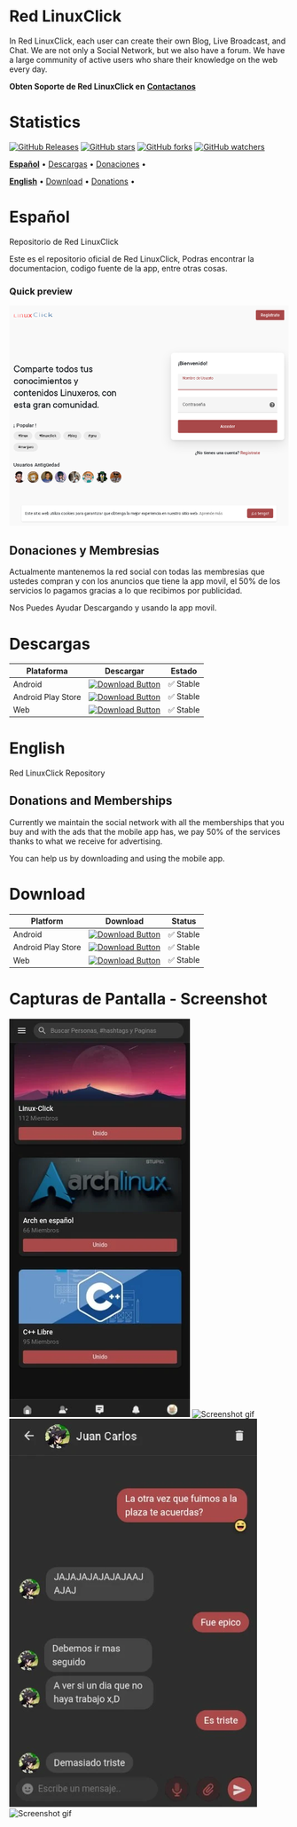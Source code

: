 # Red LinuxClick
In Red LinuxClick, each user can create their own Blog, Live Broadcast, and Chat.
We are not only a Social Network, but we also have a forum.
We have a large community of active users who share their knowledge on the web every day.

**Obten Soporte de Red LinuxClick en** <a href="https://redlinuxclick.ml/contact-us">**Contactanos**</a> 

# Statistics
[![GitHub Releases](https://img.shields.io/github/downloads/AngelJRomero21/RedLinuxClick/total?logo=github)](https://github.com/AngelJRomero21/RedLinuxClick)
[![GitHub stars](https://img.shields.io/github/stars/AngelJRomero21/RedLinuxClick?style=social)](https://github.com/AngelJRomero21/RedLinuxClick)
[![GitHub forks](https://img.shields.io/github/forks/AngelJRomero21/RedLinuxClick?style=social)](https://github.com/AngelJRomero21/RedLinuxClick)
[![GitHub watchers](https://img.shields.io/github/watchers/AngelJRomero21/RedLinuxClick?style=social)](https://github.com/AngelJRomero21/RedLinuxClick)




<a href="#español">**Español**</a> •
<a href="#descargas">Descargas</a> •
<a href="#donaciones-y-membresias">Donaciones</a> •


<a href="#english">**English**</a> •
<a href="#download">Download</a> •
<a href="#donations-and-memberships">Donations</a> •







# Español
Repositorio de Red LinuxClick

Este es el repositorio oficial de Red LinuxClick, Podras encontrar la documentacion, codigo fuente de la app, entre otras cosas.


### Quick preview
![Screenshot gif](https://raw.githubusercontent.com/AngelJRomero21/RedLinuxClick/main/img/RedLinuxClick.png)


## Donaciones y Membresias
Actualmente mantenemos la red social con todas las membresias que ustedes compran y con los anuncios que tiene la app movil, el 50% de los servicios lo pagamos gracias a lo que recibimos por publicidad.

Nos Puedes Ayudar Descargando y usando la app movil.

# Descargas

| Plataforma | Descargar | Estado |
|----------|----------|--------|
| Android    |[![Download Button](https://img.shields.io/github/v/release/AngelJRomero21/RedLinuxClick?color=7885FF&label=Android-Apk&logo=android&style=for-the-badge)](https://github.com/AngelJRomero21/RedLinuxClick/releases/download/v1.0.4/RedLinuxClick_v1.0.4.apk)| ✅ Stable | 
| Android Play Store   |[![Download Button](https://img.shields.io/github/v/release/AngelJRomero21/RedLinuxClick?color=7885FF&label=Play-Store&logo=android&style=for-the-badge)](https://github.com/AngelJRomero21/RedLinuxClick/releases/download/v1.0.4/RedLinuxClick_v1.0.4.apk)| ✅ Stable | 
| Web    |[![Download Button](https://img.shields.io/github/v/release/AngelJRomero21/RedLinuxClick?color=FF7139&label=RedLinuxClick.ml&logo=firefox&style=for-the-badge)](https://redlinuxclick.ml/) | ✅ Stable | 
 
 
# English

Red LinuxClick Repository



## Donations and Memberships
Currently we maintain the social network with all the memberships that you buy and with the ads that the mobile app has, we pay 50% of the services thanks to what we receive for advertising.

You can help us by downloading and using the mobile app.


# Download 

| Platform | Download | Status |
|----------|----------|--------|
| Android    |[![Download Button](https://img.shields.io/github/v/release/AngelJRomero21/RedLinuxClick?color=7885FF&label=Android-Apk&logo=android&style=for-the-badge)](https://github.com/AngelJRomero21/RedLinuxClick/releases/download/v1.0.4/RedLinuxClick_v1.0.4.apk)| ✅ Stable | 
| Android Play Store   |[![Download Button](https://img.shields.io/github/v/release/AngelJRomero21/RedLinuxClick?color=7885FF&label=Play-Store&logo=android&style=for-the-badge)](https://play.google.com/store/apps/details?id=com.cromstudio.redlinuxclick)| ✅ Stable | 
| Web    |[![Download Button](https://img.shields.io/github/v/release/AngelJRomero21/RedLinuxClick?color=FF7139&label=RedLinuxClick.ml&logo=firefox&style=for-the-badge)](https://redlinuxclick.ml/) | ✅ Stable | 





# Capturas de Pantalla - Screenshot

![Screenshot gif](https://raw.githubusercontent.com/AngelJRomero21/RedLinuxClick/main/img/unnamed%20(1).png)
![Screenshot gif](https://play-lh.googleusercontent.com/S92wJvr1dqZQciO8TiU22hagiSpe0yek7Z0yngWHWii9i-Dq5a2HU51yoBERNxsFmzY=w1280-h821-rw)
![Screenshot gif](https://raw.githubusercontent.com/AngelJRomero21/RedLinuxClick/main/img/unnamed_1%20(1).png)
![Screenshot gif](https://play-lh.googleusercontent.com/rW5Taf2EzpmEgYQPhSQQz0Yn48ePvtMZJBTPWXIWIUhb2T0U1ZdYyewbTo8wcj9kAg=w1280-h821-rw)





